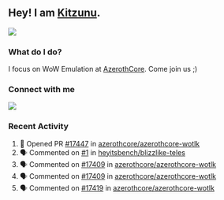 ## Hey! I am [Kitzunu](https://Github.com/Kitzunu).

<!--<a href="https://github-readme-stats.kitzunu.vercel.app/api?username=Kitzunu&show_icons=true&theme=dark">
  <img align="center" src="https://github-readme-stats.kitzunu.vercel.app/api?username=Kitzunu&show_icons=true&theme=dark" />
</a>-->
<a href="https://github-readme-stats.kitzunu.vercel.app/api?username=Kitzunu&show_icons=true&theme=dark">
  <img align="center" src="https://github-readme-stats.vercel.app/api/top-langs/?username=Kitzunu&layout=compact&theme=dark" />
</a>

### What do I do?

I focus on WoW Emulation at [AzerothCore](https://Github.com/AzerothCore). Come join us ;)

### Connect with me
[![](https://img.shields.io/badge/AzerothCore%20Discord-Connect%20with%20me!-green)](https://discord.com/invite/gkt4y2x)

### Recent Activity

<!--START_SECTION:activity-->
1. 💪 Opened PR [#17447](https://github.com/azerothcore/azerothcore-wotlk/pull/17447) in [azerothcore/azerothcore-wotlk](https://github.com/azerothcore/azerothcore-wotlk)
2. 🗣 Commented on [#1](https://github.com/heyitsbench/blizzlike-teles/issues/1#issuecomment-1751824123) in [heyitsbench/blizzlike-teles](https://github.com/heyitsbench/blizzlike-teles)
3. 🗣 Commented on [#17409](https://github.com/azerothcore/azerothcore-wotlk/pull/17409#issuecomment-1751823149) in [azerothcore/azerothcore-wotlk](https://github.com/azerothcore/azerothcore-wotlk)
4. 🗣 Commented on [#17409](https://github.com/azerothcore/azerothcore-wotlk/pull/17409#issuecomment-1751821140) in [azerothcore/azerothcore-wotlk](https://github.com/azerothcore/azerothcore-wotlk)
5. 🗣 Commented on [#17419](https://github.com/azerothcore/azerothcore-wotlk/pull/17419#issuecomment-1751820354) in [azerothcore/azerothcore-wotlk](https://github.com/azerothcore/azerothcore-wotlk)
<!--END_SECTION:activity-->
